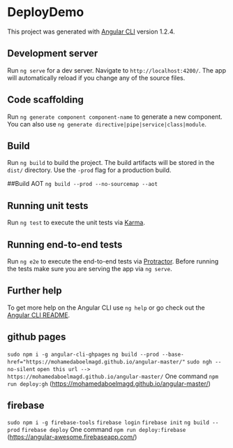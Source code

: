 # DeployDemo

This project was generated with [Angular CLI](https://github.com/angular/angular-cli) version 1.2.4.

## Development server

Run `ng serve` for a dev server. Navigate to `http://localhost:4200/`. The app will automatically reload if you change any of the source files.

## Code scaffolding

Run `ng generate component component-name` to generate a new component. You can also use `ng generate directive|pipe|service|class|module`.

## Build

Run `ng build` to build the project. The build artifacts will be stored in the `dist/` directory. Use the `-prod` flag for a production build.

##Build AOT
`ng build --prod --no-sourcemap --aot`

## Running unit tests

Run `ng test` to execute the unit tests via [Karma](https://karma-runner.github.io).

## Running end-to-end tests

Run `ng e2e` to execute the end-to-end tests via [Protractor](http://www.protractortest.org/).
Before running the tests make sure you are serving the app via `ng serve`.

## Further help

To get more help on the Angular CLI use `ng help` or go check out the [Angular CLI README](https://github.com/angular/angular-cli/blob/master/README.md).

## github pages
`sudo npm i -g angular-cli-ghpages`
`ng build --prod --base-href="https://mohamedaboelmagd.github.io/angular-master/"`
`sudo ngh --no-silent`
`open this url --> https://mohamedaboelmagd.github.io/angular-master/`
One command
`npm run deploy:gh`
(https://mohamedaboelmagd.github.io/angular-master/)

## firebase
`sudo npm i -g firebase-tools`
`firebase login`
`firebase init`
`ng build --prod`
`firebase deploy`
One command
`npm run deploy:firebase`
(https://angular-awesome.firebaseapp.com/)